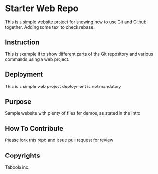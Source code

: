 # Starter Web Repo

This is a simple website project for showing how to use Git and Github together.
Adding some text to check rebase.

## Instruction

This is example if to show different parts of the Git repository and various commands using a web project.

## Deployment

This is a simple web project deployment is not mandatory

## Purpose

Sample website with plenty of files for demos, as stated in the Intro

## How To Contribute

Please fork this repo and issue pull request for review

## Copyrights

Taboola inc.